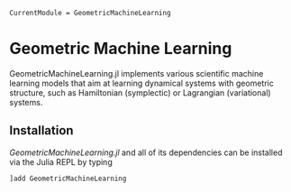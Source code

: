 ```@meta
CurrentModule = GeometricMachineLearning
```

# Geometric Machine Learning

GeometricMachineLearning.jl implements various scientific machine learning models that aim at learning dynamical systems with geometric structure, such as Hamiltonian (symplectic) or Lagrangian (variational) systems.


## Installation

*GeometricMachineLearning.jl* and all of its dependencies can be installed via the Julia REPL by typing 
```julia
]add GeometricMachineLearning
```
